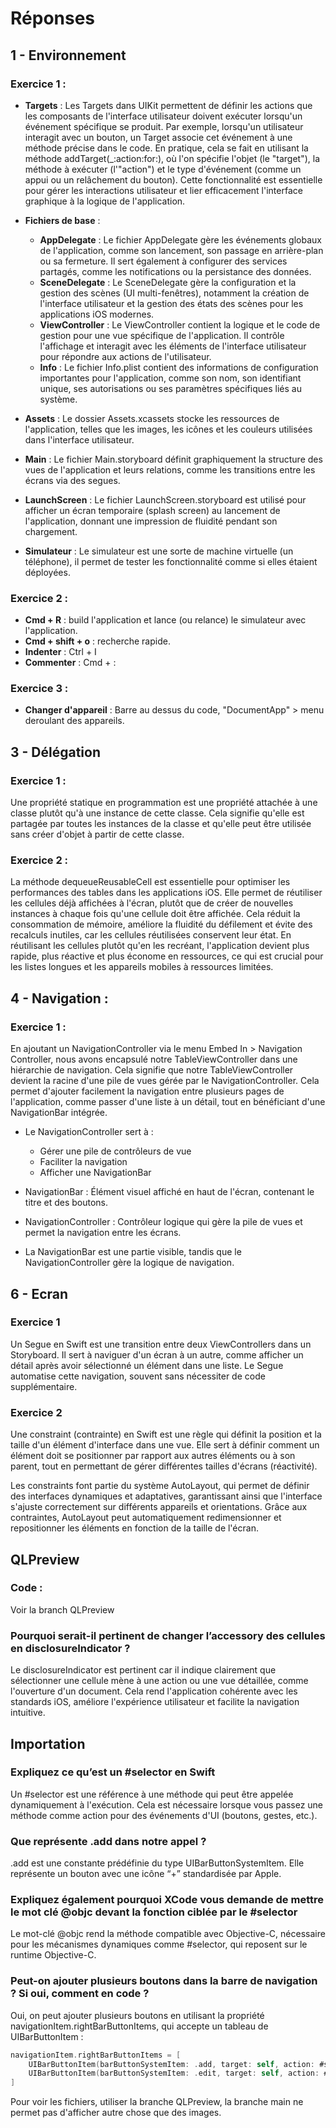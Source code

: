 # Réponses


## 1 - Environnement

### Exercice 1 :

- **Targets** : Les Targets dans UIKit permettent de définir les actions que les composants de l'interface utilisateur doivent exécuter lorsqu'un événement spécifique se produit. Par exemple, lorsqu'un utilisateur interagit avec un bouton, un Target associe cet événement à une méthode précise dans le code. En pratique, cela se fait en utilisant la méthode addTarget(_:action:for:), où l'on spécifie l'objet (le "target"), la méthode à exécuter (l'"action") et le type d'événement (comme un appui ou un relâchement du bouton). Cette fonctionnalité est essentielle pour gérer les interactions utilisateur et lier efficacement l'interface graphique à la logique de l'application.
- **Fichiers de base** : 

    - __AppDelegate__ : Le fichier AppDelegate gère les événements globaux de l'application, comme son lancement, son passage en arrière-plan ou sa fermeture. Il sert également à configurer des services partagés, comme les notifications ou la persistance des données.
    - __SceneDelegate__ : Le SceneDelegate gère la configuration et la gestion des scènes (UI multi-fenêtres), notamment la création de l'interface utilisateur et la gestion des états des scènes pour les applications iOS modernes.
    - __ViewController__ : Le ViewController contient la logique et le code de gestion pour une vue spécifique de l'application. Il contrôle l'affichage et interagit avec les éléments de l'interface utilisateur pour répondre aux actions de l'utilisateur.
    - __Info__ : Le fichier Info.plist contient des informations de configuration importantes pour l'application, comme son nom, son identifiant unique, ses autorisations ou ses paramètres spécifiques liés au système.

- **Assets** : Le dossier Assets.xcassets stocke les ressources de l'application, telles que les images, les icônes et les couleurs utilisées dans l'interface utilisateur.
- **Main** : Le fichier Main.storyboard définit graphiquement la structure des vues de l'application et leurs relations, comme les transitions entre les écrans via des segues.
- **LaunchScreen** : Le fichier LaunchScreen.storyboard est utilisé pour afficher un écran temporaire (splash screen) au lancement de l'application, donnant une impression de fluidité pendant son chargement.
- **Simulateur** : Le simulateur est une sorte de machine virtuelle (un téléphone), il permet de tester les fonctionnalité comme si elles étaient déployées.

### Exercice 2 :

- **Cmd + R** : build l'application et lance (ou relance) le simulateur avec l'application.
- **Cmd + shift + o** : recherche rapide.
- **Indenter** : Ctrl + I
- **Commenter** : Cmd + :

### Exercice 3 :

- **Changer d'appareil** : Barre au dessus du code, "DocumentApp" > menu deroulant des appareils.

## 3 - Délégation 

### Exercice 1 :

Une propriété statique en programmation est une propriété attachée à une classe plutôt qu'à une instance de cette classe. Cela signifie qu'elle est partagée par toutes les instances de la classe et qu'elle peut être utilisée sans créer d'objet à partir de cette classe.

### Exercice 2 :

La méthode dequeueReusableCell est essentielle pour optimiser les performances des tables dans les applications iOS. Elle permet de réutiliser les cellules déjà affichées à l'écran, plutôt que de créer de nouvelles instances à chaque fois qu'une cellule doit être affichée. Cela réduit la consommation de mémoire, améliore la fluidité du défilement et évite des recalculs inutiles, car les cellules réutilisées conservent leur état. En réutilisant les cellules plutôt qu'en les recréant, l'application devient plus rapide, plus réactive et plus économe en ressources, ce qui est crucial pour les listes longues et les appareils mobiles à ressources limitées.

## 4 - Navigation :

### Exercice 1 : 

En ajoutant un NavigationController via le menu Embed In > Navigation Controller, nous avons encapsulé notre TableViewController dans une hiérarchie de navigation. Cela signifie que notre TableViewController devient la racine d'une pile de vues gérée par le NavigationController. Cela permet d'ajouter facilement la navigation entre plusieurs pages de l'application, comme passer d'une liste à un détail, tout en bénéficiant d'une NavigationBar intégrée.
- Le NavigationController sert à : 
    - Gérer une pile de contrôleurs de vue
    - Faciliter la navigation
    - Afficher une NavigationBar


- NavigationBar : Élément visuel affiché en haut de l'écran, contenant le titre et des boutons.
- NavigationController : Contrôleur logique qui gère la pile de vues et permet la navigation entre les écrans.
- La NavigationBar est une partie visible, tandis que le NavigationController gère la logique de navigation.

## 6 - Ecran 

### Exercice 1

Un Segue en Swift est une transition entre deux ViewControllers dans un Storyboard. Il sert à naviguer d'un écran à un autre, comme afficher un détail après avoir sélectionné un élément dans une liste. Le Segue automatise cette navigation, souvent sans nécessiter de code supplémentaire.

### Exercice 2

Une constraint (contrainte) en Swift est une règle qui définit la position et la taille d'un élément d'interface dans une vue. Elle sert à définir comment un élément doit se positionner par rapport aux autres éléments ou à son parent, tout en permettant de gérer différentes tailles d'écrans (réactivité).

Les constraints font partie du système AutoLayout, qui permet de définir des interfaces dynamiques et adaptatives, garantissant ainsi que l'interface s'ajuste correctement sur différents appareils et orientations. Grâce aux contraintes, AutoLayout peut automatiquement redimensionner et repositionner les éléments en fonction de la taille de l'écran.


## QLPreview 

### Code :
Voir la branch QLPreview

### Pourquoi serait-il pertinent de changer l’accessory des cellules en disclosureIndicator ?

Le disclosureIndicator est pertinent car il indique clairement que sélectionner une cellule mène à une action ou une vue détaillée, comme l'ouverture d'un document. Cela rend l'application cohérente avec les standards iOS, améliore l'expérience utilisateur et facilite la navigation intuitive.

## Importation

### Expliquez ce qu’est un #selector en Swift
Un #selector est une référence à une méthode qui peut être appelée dynamiquement à l'exécution. Cela est nécessaire lorsque vous passez une méthode comme action pour des événements d'UI (boutons, gestes, etc.).
### Que représente .add dans notre appel ?
.add est une constante prédéfinie du type UIBarButtonSystemItem. Elle représente un bouton avec une icône “+” standardisée par Apple.
### Expliquez également pourquoi XCode vous demande de mettre le mot clé @objc devant la fonction ciblée par le #selector
Le mot-clé @objc rend la méthode compatible avec Objective-C, nécessaire pour les mécanismes dynamiques comme #selector, qui reposent sur le runtime Objective-C.
### Peut-on ajouter plusieurs boutons dans la barre de navigation ? Si oui, comment en code ?
Oui, on peut ajouter plusieurs boutons en utilisant la propriété navigationItem.rightBarButtonItems, qui accepte un tableau de UIBarButtonItem :
```Swift
navigationItem.rightBarButtonItems = [
    UIBarButtonItem(barButtonSystemItem: .add, target: self, action: #selector(addDocument)),
    UIBarButtonItem(barButtonSystemItem: .edit, target: self, action: #selector(editDocuments))
]
```

Pour voir les fichiers, utiliser la branche QLPreview, la branche main ne permet pas d'afficher autre chose que des images.